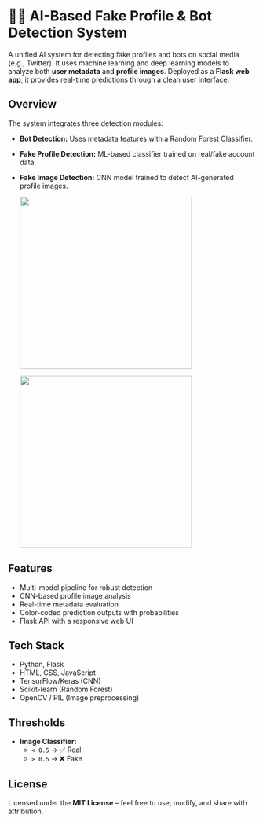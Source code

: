 # 🕵️‍♂️ AI-Based Fake Profile & Bot Detection System

A unified AI system for detecting fake profiles and bots on social media (e.g., Twitter). It uses machine learning and deep learning models to analyze both **user metadata** and **profile images**. Deployed as a **Flask web app**, it provides real-time predictions through a clean user interface.



##  Overview

The system integrates three detection modules:

-  **Bot Detection:** Uses metadata features with a Random Forest Classifier.
-  **Fake Profile Detection:** ML-based classifier trained on real/fake account data.
-  **Fake Image Detection:** CNN model trained to detect AI-generated profile images.
   
    <p><img src="https://github.com/user-attachments/assets/d7ffd2c6-5aae-4739-9519-7236cd9a160f" width="350"/></p>
    <p><img src="https://github.com/user-attachments/assets/0d234566-fa36-435a-a6be-8bac457852f4" width="350"/></p>

##  Features

- Multi-model pipeline for robust detection  
- CNN-based profile image analysis  
- Real-time metadata evaluation  
- Color-coded prediction outputs with probabilities  
- Flask API with a responsive web UI



##  Tech Stack

- Python, Flask  
- HTML, CSS, JavaScript  
- TensorFlow/Keras (CNN)  
- Scikit-learn (Random Forest)  
- OpenCV / PIL (Image preprocessing)



##  Thresholds

- **Image Classifier:**  
  - `< 0.5` → ✅ Real  
  - `≥ 0.5` → ❌ Fake



##  License

Licensed under the **MIT License** – feel free to use, modify, and share with attribution.
